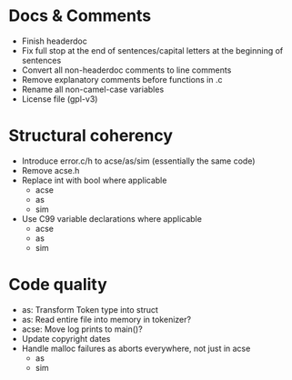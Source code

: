 # Docs & Comments
- Finish headerdoc
- Fix full stop at the end of sentences/capital letters at the beginning of sentences
- Convert all non-headerdoc comments to line comments
- Remove explanatory comments before functions in .c
- Rename all non-camel-case variables
- License file (gpl-v3)

# Structural coherency
- Introduce error.c/h to acse/as/sim (essentially the same code)
- Remove acse.h
- Replace int with bool where applicable
  - acse
  - as
  - sim
- Use C99 variable declarations where applicable
  - acse
  - as
  - sim

# Code quality
- as: Transform Token type into struct
- as: Read entire file into memory in tokenizer?
- acse: Move log prints to main()?
- Update copyright dates
- Handle malloc failures as aborts everywhere, not just in acse
  - as
  - sim
